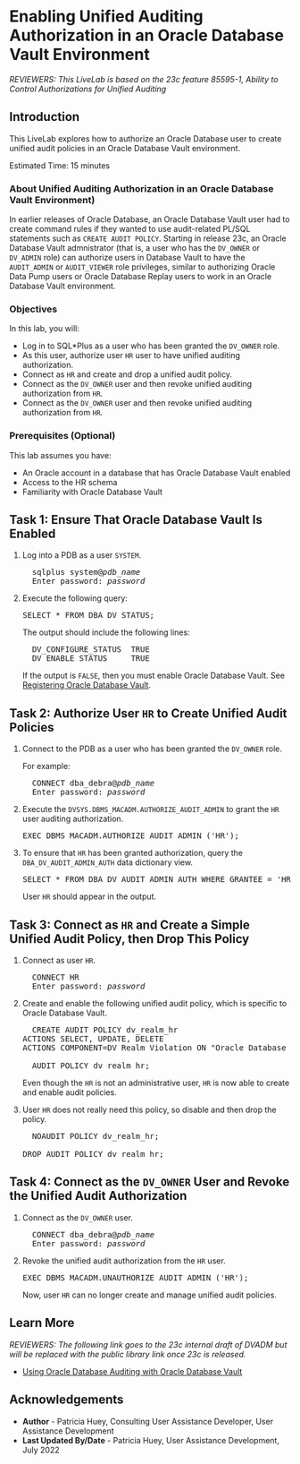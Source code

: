 # Enabling Unified Auditing Authorization in an Oracle Database Vault Environment
*REVIEWERS: This LiveLab is based on the 23c feature 85595-1, Ability to Control Authorizations for Unified Auditing*

## Introduction

This LiveLab explores how to authorize an Oracle Database user to create unified audit policies in an Oracle Database Vault environment.

Estimated Time: 15 minutes

### About Unified Auditing Authorization in an Oracle Database Vault Environment)

In earlier releases of Oracle Database, an Oracle Database Vault user had to create command rules if they wanted to use audit-related PL/SQL statements such as <code>CREATE AUDIT POLICY</code>. Starting in release 23c, an Oracle Database Vault admnistrator (that is, a user who has the <code>DV_OWNER</code> or <code>DV_ADMIN</code> role) can authorize users in Database Vault to have the <code>AUDIT_ADMIN</code> or <code>AUDIT_VIEWER</code> role privileges, similar to authorizing Oracle Data Pump users or Oracle Database Replay users to work in an Oracle Database Vault environment.

### Objectives

In this lab, you will:
* Log in to SQL*Plus as a user who has been granted the <code>DV_OWNER</code> role.
* As this user, authorize user <code>HR</code> user to have unified auditing authorization.
* Connect as <code>HR</code> and create and drop a unified audit policy.
* Connect as the <code>DV_OWNER</code> user and then revoke unified auditing authorization from <code>HR</code>.
* Connect as the <code>DV_OWNER</code> user and then revoke unified auditing authorization from <code>HR</code>.

### Prerequisites (Optional)

This lab assumes you have:
* An Oracle account in a database that has Oracle Database Vault enabled
* Access to the HR schema
* Familiarity with Oracle Database Vault


## Task 1: Ensure That Oracle Database Vault Is Enabled

1. Log into a PDB as a user <code>SYSTEM</code>.

   <pre>
	 sqlplus system@<i>pdb_name</i>
	 Enter password: <i>password</i></pre>

2. Execute the following query:

   <pre>SELECT * FROM DBA_DV_STATUS;</pre>

	 The output should include the following lines:

	 <pre>
	 DV_CONFIGURE_STATUS  TRUE
	 DV_ENABLE_STATUS     TRUE </pre>

	 If the output is <code>FALSE</code>, then you must enable Oracle Database Vault. See [Registering Oracle Database Vault](http://st-doc.us.oracle.com/id_common/review/docbuilder/html/F46691_01/getting-started-with-oracle-database-vault.htm#GUID-68558E32-ABD0-4495-8677-4F9E09283E5D).


## Task 2: Authorize User <code>HR</code> to Create Unified Audit Policies

1. Connect to the PDB as a user who has been granted the <code>DV_OWNER</code> role.

   For example:

	 <pre>
	 CONNECT dba_debra@<i>pdb_name</i>
	 Enter password: <i>password</i> </pre>

2. Execute the <code>DVSYS.DBMS_MACADM.AUTHORIZE_AUDIT_ADMIN</code> to grant the <code>HR</code> user auditing authorization.

   <pre>EXEC DBMS_MACADM.AUTHORIZE_AUDIT_ADMIN ('HR');</pre>

3. To ensure that <code>HR</code> has been granted authorization, query the <code>DBA_DV_AUDIT_ADMIN_AUTH</code> data dictionary view.

   <pre>SELECT * FROM DBA_DV_AUDIT_ADMIN_AUTH WHERE GRANTEE = 'HR'; </pre>

	 User <code>HR</code> should appear in the output.

## Task 3: Connect as <code>HR</code> and Create a Simple Unified Audit Policy, then Drop This Policy

1. Connect as user <code>HR</CODE>.

   <pre>
	 CONNECT HR
	 Enter password: <i>password</i> </pre>

2. Create and enable the following unified audit policy, which is specific to Oracle Database Vault.

   <pre>
	 CREATE AUDIT POLICY dv_realm_hr
   ACTIONS SELECT, UPDATE, DELETE
   ACTIONS COMPONENT=DV Realm Violation ON "Oracle Database Vault";

	 AUDIT POLICY dv_realm_hr;</pre>

	 Even though the <code>HR</code> is not an administrative user, <code>HR</code> is now able to create and enable audit policies.

3. User <code>HR</code> does not really need this policy, so disable and then drop the policy. 	 	 

   <pre>
	 NOAUDIT POLICY dv_realm_hr;

   DROP AUDIT POLICY dv_realm_hr; </pre>

## Task 4: Connect as the <code>DV_OWNER</code> User and Revoke the Unified Audit Authorization   

1. Connect as the <code>DV_OWNER</code> user.

   <pre>
	 CONNECT dba_debra@<i>pdb_name</i>
	 Enter password: <i>password</i></pre>

2. Revoke the unified audit authorization from the <code>HR</code> user.

   <pre>EXEC DBMS_MACADM.UNAUTHORIZE_AUDIT_ADMIN ('HR');	 </pre>

	 Now, user <code>HR</code> can no longer create and manage unified audit policies.

## Learn More

*REVIEWERS: The following link goes to the 23c internal draft of DVADM but will be replaced with the public library link once 23c is released.*

* [Using Oracle Database Auditing with Oracle Database Vault](http://st-doc.us.oracle.com/id_common/review/docbuilder/html/F46691_01/dba-operations-in-an-oracle-database-vault-environment.htm#GUID-389D36D3-32F8-4451-965E-76448CDBBB43)

## Acknowledgements
* **Author** - Patricia Huey, Consulting User Assistance Developer, User Assistance Development
* **Last Updated By/Date** - Patricia Huey, User Assistance Development, July 2022
